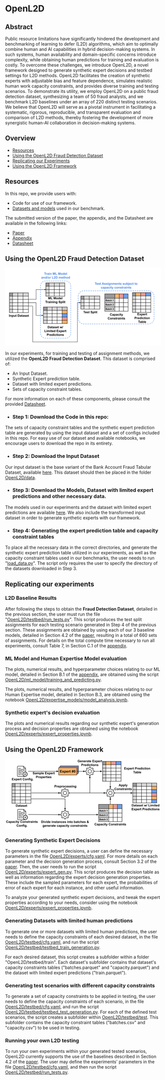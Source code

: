 ﻿# **O**pen**L2D**

## Abstract

Public resource limitations have significantly hindered the development and benchmarking of learning to defer (L2D) algorithms, which aim to optimally combine human and AI capabilities in hybrid decision-making systems. In such systems, human availability and domain-specific concerns introduce complexity, while obtaining human predictions for training and evaluation is costly. To overcome these challenges, we introduce OpenL2D, a novel framework designed to generate synthetic expert decisions and testbed settings for L2D methods. OpenL2D facilitates the creation of synthetic experts with adjustable bias and feature dependence, simulates realistic human work capacity constraints, and provides diverse training and testing scenarios. To demonstrate its utility, we employ OpenL2D on a public fraud detection dataset, synthesizing a team of 50 fraud analysts, and we benchmark L2D baselines under an array of 220 distinct testing scenarios. We believe that OpenL2D will serve as a pivotal instrument in facilitating a systematic, rigorous, reproducible, and transparent evaluation and comparison of L2D methods, thereby fostering the development of more synergistic human-AI collaboration in decision-making systems.

## Overview

* [Resources](#Resources)
* [Using the OpenL2D Fraud Detection Dataset](#Using-the-OpenL2D-Fraud-Detection-Dataset)
* [Replicating our Experiments](#Replicating-our-experiments)
* [Using the OpenL2D Framework](#Using-the-OpenL2D-Framework)

## Resources
In this repo, we provide users with:

* Code for use of our framework.
* [Datasets and models](https://drive.google.com/drive/folders/1nAUlxdOmwC6ZNtch3rxwKwNUVrYNmxkV) used in our benchmark.

The submitted version of the paper, the appendix, and the Datasheet are available in the following links:

* [Paper](Documents/Paper.pdf)
* [Appendix](Documents/Appendix.pdf)
* [Datasheet](Documents/Datasheet.pdf)

## Using the OpenL2D Fraud Detection Dataset

![alt text](Images/dataset_diagram.png)

In our experiments, for training and testing of assignment methods, we utilized the **OpenL2D Fraud Detection Dataset**. This dataset is comprised of:

* An Input Dataset.
* Synthetic Expert prediction table.
* Dataset with limited expert predictions.
* Sets of capacity constraint tables.

For more information on each of these components, please consult the provided [Datasheet](Documents/Datasheet.pdf).

* ### Step 1: Download the Code in this repo:
The sets of capacity constraint tables and the synthetic expert prediction table are generated by using the input dataset and a set of configs included in this repo. For easy use of our dataset and available notebooks, we encourage users to download the repo in its entirety.

* ### Step 2: Download the Input Dataset
Our input dataset is the base variant of the Bank Account Fraud Tabular Dataset, available [here](https://www.kaggle.com/datasets/sgpjesus/bank-account-fraud-dataset-neurips-2022?resource=download&select=Base.csv). This dataset should then be placed in the folder [OpenL2D/data](OpenL2D/data).

* ### Step 3: Download the Models, Dataset with limited expert predictions and other necessary data.
The models used in our experiments and the dataset with limited expert predictions are available [here](https://drive.google.com/drive/folders/1nAUlxdOmwC6ZNtch3rxwKwNUVrYNmxkV). We also include the transformed input dataset in order to generate synthetic experts with our framework. 

* ### Step 4: Generating the expert prediction table and capacity constraint tables

To place all the necessary data in the correct directories, and generate the synthetic expert prediction table utilized in our experiments, as well as the capacity constraint tables used in our benchmarks, the user needs to run "[load\_data.py](load_data.py)". The script only requires the user to specify the directory of the datasets downloaded in Step 3.

## Replicating our experiments

### L2D Baseline Results
After following the steps to obtain the **Fraud Detection Dataset**, detailed in the previous section, the user must run the file "[OpenL2D/testbed/run_tests.py](OpenL2D/testbed/run_tests.py)". This script produces the test split assignments for each testing scenario generated in Step 4 of the previous section. These assignments are obtained by using each of our 3 baseline models, detailed in Section 4.2 of the [paper](Documents/Paper.pdf),  resulting in a total of 660 sets of assignments. For details on the total compute time necessary to run all experiments, consult Table 7, in Section C.1 of the [appendix](Documents/Appendix.pdf). 

### ML Model and Human Expertise Model evaluation

The plots, numerical results, and hyperparameter choices relating to our ML model, detailed in Section B.1 of the [appendix](Documents/Appendix.pdf), are obtained using the script [OpenL2D/ml_model/training_and_predicting.py](OpenL2D/ml_model/training_and_predicting.py). 

The plots, numerical results, and hyperparameter choices relating to our Human Expertise model, detailed in Section B.3, are obtained using the notebook [OpenL2D/expertise_models/model_analysis.ipynb](OpenL2D/expertise_models/model_analysis.ipynb). 

### Synthetic expert's decision evaluation

The plots and numerical results regarding our synthetic expert's generation process and decision properties are obtained using the notebook [OpenL2D/experts/expert_properties.ipynb](OpenL2D/experts/expert_properties.ipynb). 

## Using the OpenL2D Framework

![alt text](Images/framework_diagram.png)

### Generating Synthetic Expert Decisions
To generate synthetic expert decisions, a user can define the necessary parameters in the file [OpenL2D/experts/cfg.yaml](OpenL2D/experts/cfg.yaml). For more details on each parameter and the decision generation process, consult Section 3.2 of the [paper](Documents/Paper.pdf). Then, the user needs to run the script [OpenL2D/experts/expert_gen.py](OpenL2D/experts/expert_gen.py). This script produces the decision table as well as information regarding the expert decision generation properties. These include the sampled parameters for each expert, the probabilities of error of each expert for each instance, and other useful information. 

To analyze your generated synthetic expert decisions, and tweak the expert properties according to your needs, consider using the notebook [OpenL2D/experts/expert_properties.ipynb](OpenL2D/experts/expert_properties.ipynb).

### Generating Datasets with limited human predictions

To generate one or more datasets with limited human predictions, the user needs to define the capacity constraints of each desired dataset, in the file [OpenL2D/testbed/cfg.yaml](OpenL2D/testbed/cfg.yaml), and run the script [OpenL2D/testbed/testbed_train_generation.py](OpenL2D/testbed/testbed_train_generation.py). 

For each desired dataset, this script creates a subfolder within a folder "OpenL2D/testbed/train". Each dataset's subfolder contains that dataset's capacity constraints tables ("batches.parquet" and "capacity.parquet") and the dataset with limited expert predictions ("train.parquet").

### Generating test scenarios with different capacity constraints

To generate a set of capacity constraints to be applied in testing, the user needs to define the capacity constraints of each scenario, in the file [OpenL2D/testbed/cfg.yaml](OpenL2D/testbed/cfg.yaml), and run the script [OpenL2D/testbed/testbed_test_generation.py](OpenL2D/testbed/testbed_test_generation.py). For each of the defined test scenarios, the script creates a subfolder within [OpenL2D/testbed/test](OpenL2D/testbed/test). This subfolder contains the capacity constraint tables ("batches.csv" and "capacity.csv") to be used in testing.

### Running your own L2D testing

To run your own experiments within your generated tested scenarios, OpenL2D currently supports the use of the baselines described in Section 4.2 of the [paper](Documents/Paper.pdf). The user may define the experiments' parameters in the file [OpenL2D/testbed/cfg.yaml](OpenL2D/testbed/cfg.yaml), and then run the script [OpenL2D/testbed/run\_tests.py](OpenL2D/testbed/run_tests.py).





